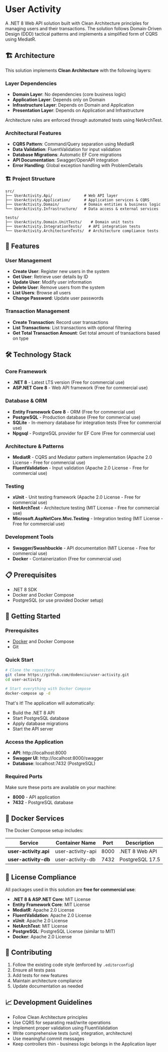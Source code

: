 # User Activity

A .NET 8 Web API solution built with Clean Architecture principles for managing users and their transactions. 
The solution follows Domain-Driven Design (DDD) tactical patterns and implements a simplified form of CQRS using MediatR.

## 🏗️ Architecture

This solution implements **Clean Architecture** with the following layers:

### Layer Dependencies
- **Domain Layer**: No dependencies (core business logic)
- **Application Layer**: Depends only on Domain
- **Infrastructure Layer**: Depends on Domain and Application
- **Presentation Layer**: Depends on Application and Infrastructure

Architecture rules are enforced through automated tests using NetArchTest.

### Architectural Features
- **CQRS Pattern**: Command/Query separation using MediatR
- **Data Validation**: FluentValidation for input validation
- **Database Migrations**: Automatic EF Core migrations
- **API Documentation**: Swagger/OpenAPI integration
- **Error Handling**: Global exception handling with ProblemDetails

### 🏗️ Project Structure

```
src/
├── UserActivity.Api/              # Web API layer
├── UserActivity.Application/      # Application services & CQRS
├── UserActivity.Domain/           # Domain entities & business logic
└── UserActivity.Infrastructure/   # Data access & external services

tests/
├── UserActivity.Domain.UnitTests/    # Domain unit tests
├── UserActivity.IntegrationTests/   # API integration tests
└── UserActivity.ArchitectureTests/  # Architecture compliance tests
```

## 🚀 Features

### User Management
- **Create User**: Register new users in the system
- **Get User**: Retrieve user details by ID
- **Update User**: Modify user information
- **Delete User**: Remove users from the system
- **List Users**: Browse all users
- **Change Password**: Update user passwords

### Transaction Management
- **Create Transaction**: Record user transactions
- **List Transactions**: List transactions with optional filtering
- **Get Total Transaction Amount**: Get total amount of transactions based on type

## 🛠️ Technology Stack

### Core Framework
- **.NET 8** - Latest LTS version (Free for commercial use)
- **ASP.NET Core 8** - Web API framework (Free for commercial use)

### Database & ORM
- **Entity Framework Core 8** - ORM (Free for commercial use)
- **PostgreSQL** - Production database (Free for commercial use)
- **SQLite** - In-memory database for integration tests (Free for commercial use)
- **Npgsql** - PostgreSQL provider for EF Core (Free for commercial use)

### Architecture & Patterns
- **MediatR** - CQRS and Mediator pattern implementation (Apache 2.0 License - Free for commercial use)
- **FluentValidation** - Input validation (Apache 2.0 License - Free for commercial use)

### Testing
- **xUnit** - Unit testing framework (Apache 2.0 License - Free for commercial use)
- **NetArchTest** - Architecture testing (MIT License - Free for commercial use)
- **Microsoft.AspNetCore.Mvc.Testing** - Integration testing (MIT License - Free for commercial use)

### Development Tools
- **Swagger/Swashbuckle** - API documentation (MIT License - Free for commercial use)
- **Docker** - Containerization (Free for commercial use)

## 📋 Prerequisites

- .NET 8 SDK
- Docker and Docker Compose
- PostgreSQL (or use provided Docker setup)

## 🚀 Getting Started

### Prerequisites
- [Docker](https://www.docker.com/get-started) and Docker Compose
- Git

### Quick Start
```bash
# Clone the repository
git clone https://github.com/dodenciu/user-activity.git
cd user-activity

# Start everything with Docker Compose
docker-compose up -d
```

That's it! The application will automatically:
- Build the .NET 8 API
- Start PostgreSQL database
- Apply database migrations
- Start the API server

### Access the Application
- **API**: http://localhost:8000
- **Swagger UI**: http://localhost:8000/swagger
- **Database**: localhost:7432 (PostgreSQL)

### Required Ports
Make sure these ports are available on your machine:
- **8000** - API application
- **7432** - PostgreSQL database

## 🐳 Docker Services

The Docker Compose setup includes:

| Service | Container Name | Port | Description |
|---------|----------------|------|-------------|
| **user-activity.api** | user-activity-api | 8000 | .NET 8 Web API |
| **user-activity-db** | user-activity-db | 7432 | PostgreSQL 17.5 |


## 📄 License Compliance

All packages used in this solution are **free for commercial use**:

- **.NET 8 & ASP.NET Core**: MIT License
- **Entity Framework Core**: MIT License
- **MediatR**: Apache 2.0 License
- **FluentValidation**: Apache 2.0 License
- **xUnit**: Apache 2.0 License
- **NetArchTest**: MIT License
- **PostgreSQL**: PostgreSQL License (similar to MIT)
- **Docker**: Apache 2.0 License

## 🤝 Contributing

1. Follow the existing code style (enforced by `.editorconfig`)
2. Ensure all tests pass
3. Add tests for new features
4. Maintain architecture compliance
5. Update documentation as needed

## 📈 Development Guidelines

- Follow Clean Architecture principles
- Use CQRS for separating read/write operations
- Implement proper validation using FluentValidation
- Write comprehensive tests (unit, integration, architecture)
- Use meaningful commit messages
- Keep controllers thin - business logic belongs in the Application layer